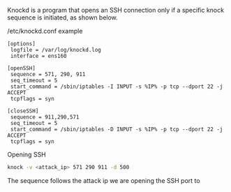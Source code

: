 Knockd is a program that opens an SSH connection only if a specific knock sequence is initiated, as shown below.

/etc/knockd.conf example
```
[options]
 logfile = /var/log/knockd.log
 interface = ens160

[openSSH]
 sequence = 571, 290, 911 
 seq_timeout = 5
 start_command = /sbin/iptables -I INPUT -s %IP% -p tcp --dport 22 -j ACCEPT
 tcpflags = syn

[closeSSH]
 sequence = 911,290,571
 seq_timeout = 5
 start_command = /sbin/iptables -D INPUT -s %IP% -p tcp --dport 22 -j ACCEPT
 tcpflags = syn
```

Opening SSH
```bash
knock -v <attack_ip> 571 290 911 -d 500
```
The sequence follows the attack ip we are opening the SSH port to